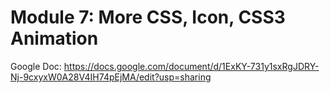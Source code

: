 # Module 7: More CSS, Icon, CSS3 Animation

Google Doc: <https://docs.google.com/document/d/1ExKY-731y1sxRgJDRY-Nj-9cxyxW0A28V4IH74pEjMA/edit?usp=sharing>